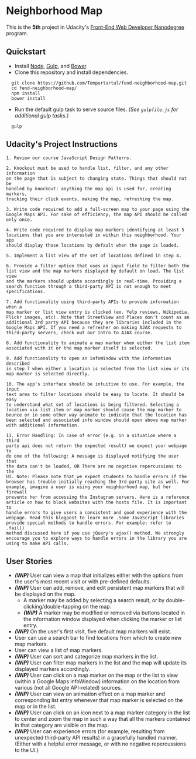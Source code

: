 # Neighborhood Map

This is the **5th** project in Udacity's [Front-End Web Developer Nanodegree](https://www.udacity.com/course/front-end-web-developer-nanodegree--nd001) program.

## Quickstart

- Install [Node](https://nodejs.org/en/), [Gulp](http://gulpjs.com/), and [Bower](http://bower.io/).
- Clone this repository and install dependencies.
```
  git clone https://github.com/Tempurturtul/fend-neighborhood-map.git
  cd fend-neighborhood-map/
  npm install
  bower install
```
- Run the default gulp task to serve source files. *(See `gulpfile.js` for additional gulp tasks.)*
```
  gulp
```

## Udacity's Project Instructions

```
1. Review our course JavaScript Design Patterns.

2. Knockout must be used to handle list, filter, and any other information
on the page that is subject to changing state. Things that should not be
handled by knockout: anything the map api is used for, creating markers,
tracking their click events, making the map, refreshing the map.

3. Write code required to add a full-screen map to your page using the
Google Maps API. For sake of efficiency, the map API should be called
only once.

4. Write code required to display map markers identifying at least 5
locations that you are interested in within this neighborhood. Your app
should display those locations by default when the page is loaded.

5. Implement a list view of the set of locations defined in step 4.

6. Provide a filter option that uses an input field to filter both the
list view and the map markers displayed by default on load. The list view
and the markers should update accordingly in real-time. Providing a
search function through a third-party API is not enough to meet
specifications.

7. Add functionality using third-party APIs to provide information when a
map marker or list view entry is clicked (ex. Yelp reviews, Wikipedia,
Flickr images, etc). Note that StreetView and Places don't count as an
additional 3rd party API because they are libraries included in the
Google Maps API. If you need a refresher on making AJAX requests to
third-party servers, check out our Intro to AJAX course.

8. Add functionality to animate a map marker when either the list item
associated with it or the map marker itself is selected.

9. Add functionality to open an infoWindow with the information described
in step 7 when either a location is selected from the list view or its
map marker is selected directly.

10. The app's interface should be intuitive to use. For example, the input
text area to filter locations should be easy to locate. It should be easy
to understand what set of locations is being filtered. Selecting a
location via list item or map marker should cause the map marker to
bounce or in some other way animate to indicate that the location has
been selected and associated info window should open above map marker
with additional information.

11. Error Handling: In case of error (e.g. in a situation where a third
party api does not return the expected result) we expect your webpage to
do one of the following: A message is displayed notifying the user that
the data can't be loaded, OR There are no negative repercussions to the
UI. Note: Please note that we expect students to handle errors if the
browser has trouble initially reaching the 3rd-party site as well. For
example, imagine a user is using your neighborhood map, but her firewall
prevents her from accessing the Instagram servers. Here is a reference
article on how to block websites with the hosts file. It is important to
handle errors to give users a consistent and good experience with the
webpage. Read this blogpost to learn more .Some JavaScript libraries
provide special methods to handle errors. For example: refer to .fail()
method discussed here if you use jQuery's ajax() method. We strongly
encourage you to explore ways to handle errors in the library you are
using to make API calls.
```

## User Stories

- ***(WiP)*** User can view a map that initializes either with the options from the user's most recent visit or with pre-defined defaults.
- ***(WiP)*** User can add, remove, and edit persistent map markers that will be displayed on the map.
  - A marker may be added by selecting a search result, or by double-clicking/double-tapping on the map.
  - ***(WiP)*** A marker may be modified or removed via buttons located in the information window displayed when clicking the marker or list entry.
- ***(WiP)*** On the user's first visit, five default map markers will exist.
- User can use a search bar to find locations from which to create new map markers.
- User can view a list of map markers.
- ***(WiP)*** User can sort and categorize map markers in the list.
- ***(WiP)*** User can filter map markers in the list and the map will update its displayed markers accordingly.
- ***(WiP)*** User can click on a map marker on the map or the list to view (within a Google Maps infoWindow) information on the location from various (not all Google API-related) sources.
- ***(WiP)*** User can view an animation effect on a map marker and corresponding list entry whenever that map marker is selected on the map or in the list.
- ***(WiP)*** User can click on an icon next to a map marker category in the list to center and zoom the map in such a way that all the markers contained in that category are visible on the map.
- ***(WiP)*** User can experience errors (for example, resulting from unexpected third-party API results) in a gracefully handled manner. (Either with a helpful error message, or with no negative repercussions to the UI.)
